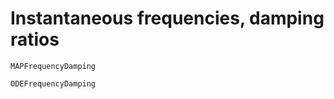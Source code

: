 # Instantaneous frequencies, damping ratios

```@docs
MAPFrequencyDamping
```

```@docs
ODEFrequencyDamping
```

